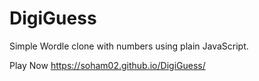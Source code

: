 # DigiGuess
Simple Wordle clone with numbers using plain JavaScript.

Play Now 
https://soham02.github.io/DigiGuess/
